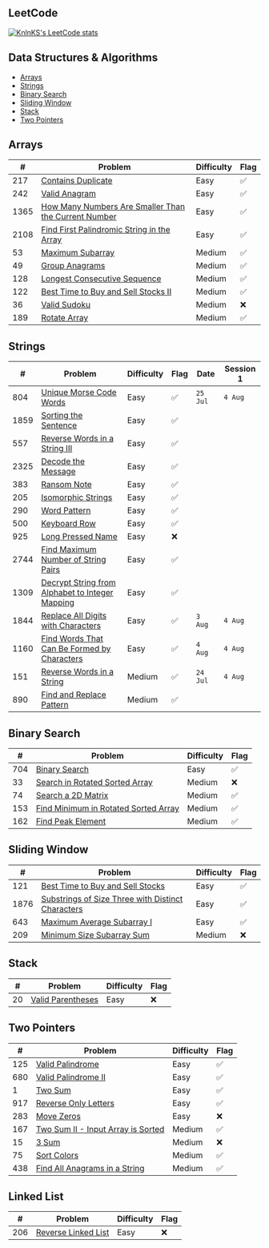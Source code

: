 ## LeetCode

[![KnlnKS's LeetCode stats](https://leetcode-stats-six.vercel.app/?username=joshdavidang)](https://github.com/KnlnKS/leetcode-stats)

## Data Structures & Algorithms

- [Arrays](https://github.com/joshuadavidang/data-structures-and-algorithms#arrays)
- [Strings](https://github.com/joshuadavidang/data-structures-and-algorithms#strings)
- [Binary Search](https://github.com/joshuadavidang/data-structures-and-algorithms#binary-search)
- [Sliding Window](https://github.com/joshuadavidang/data-structures-and-algorithms#sliding-window)
- [Stack](https://github.com/joshuadavidang/data-structures-and-algorithms#stack)
- [Two Pointers](https://github.com/joshuadavidang/data-structures-and-algorithms#two-pointers)

## Arrays

| #    | Problem                                                                                                                                     | Difficulty | Flag |
| ---- | ------------------------------------------------------------------------------------------------------------------------------------------- | ---------- | ---- |
| 217  | [Contains Duplicate](https://leetcode.com/problems/contains-duplicate/)                                                                     | Easy       | ✅   |
| 242  | [Valid Anagram](https://leetcode.com/problems/valid-anagram/)                                                                               | Easy       | ✅   |
| 1365 | [How Many Numbers Are Smaller Than the Current Number](https://leetcode.com/problems/how-many-numbers-are-smaller-than-the-current-number/) | Easy       | ✅   |
| 2108 | [Find First Palindromic String in the Array](https://leetcode.com/problems/find-first-palindromic-string-in-the-array/)                     | Easy       | ✅   |
| 53   | [Maximum Subarray](https://leetcode.com/problems/maximum-subarray/)                                                                         | Medium     | ✅   |
| 49   | [Group Anagrams](https://leetcode.com/problems/group-anagrams/)                                                                             | Medium     | ✅   |
| 128  | [Longest Consecutive Sequence](https://leetcode.com/problems/longest-consecutive-sequence/)                                                 | Medium     | ✅   |
| 122  | [Best Time to Buy and Sell Stocks II](https://leetcode.com/problems/best-time-to-buy-and-sell-stock-ii/)                                    | Medium     | ✅   |
| 36   | [Valid Sudoku](https://leetcode.com/problems/valid-sudoku/)                                                                                 | Medium     | ❌   |
| 189  | [Rotate Array](https://leetcode.com/problems/rotate-array/)                                                                                 | Medium     | ✅   |

## Strings

| #    | Problem                                                                                                                           | Difficulty | Flag | Date     | Session 1 |
| ---- | --------------------------------------------------------------------------------------------------------------------------------- | ---------- | ---- | -------- | --------- |
| 804  | [Unique Morse Code Words](https://leetcode.com/problems/unique-morse-code-words/)                                                 | Easy       | ✅   | `25 Jul` | `4 Aug`   |
| 1859 | [Sorting the Sentence](https://leetcode.com/problems/sorting-the-sentence/)                                                       | Easy       | ✅   |
| 557  | [Reverse Words in a String III](https://leetcode.com/problems/reverse-words-in-a-string-iii/)                                     | Easy       | ✅   |
| 2325 | [Decode the Message](https://leetcode.com/problems/decode-the-message/)                                                           | Easy       | ✅   |
| 383  | [Ransom Note](https://leetcode.com/problems/ransom-note/)                                                                         | Easy       | ✅   |
| 205  | [Isomorphic Strings](https://leetcode.com/problems/isomorphic-strings/)                                                           | Easy       | ✅   |
| 290  | [Word Pattern](https://leetcode.com/problems/word-pattern)                                                                        | Easy       | ✅   |
| 500  | [Keyboard Row](https://leetcode.com/problems/keyboard-row/)                                                                       | Easy       | ✅   |
| 925  | [Long Pressed Name](https://leetcode.com/problems/long-pressed-name/)                                                             | Easy       | ❌   |
| 2744 | [Find Maximum Number of String Pairs](https://leetcode.com/problems/find-maximum-number-of-string-pairs)                          | Easy       | ✅   |
| 1309 | [Decrypt String from Alphabet to Integer Mapping](https://leetcode.com/problems/decrypt-string-from-alphabet-to-integer-mapping/) | Easy       | ✅   |
| 1844 | [Replace All Digits with Characters](https://leetcode.com/problems/replace-all-digits-with-characters/)                           | Easy       | ✅   | `3 Aug`  | `4 Aug`   |
| 1160 | [Find Words That Can Be Formed by Characters](https://leetcode.com/problems/find-words-that-can-be-formed-by-characters)          | Easy       | ✅   | `4 Aug`  | `4 Aug`   |
| 151  | [Reverse Words in a String](https://leetcode.com/problems/reverse-words-in-a-string/)                                             | Medium     | ✅   | `24 Jul` | `4 Aug`   |
| 890  | [Find and Replace Pattern](https://leetcode.com/problems/find-and-replace-pattern/)                                               | Medium     | ✅   |

## Binary Search

| #   | Problem                                                                                                     | Difficulty | Flag |
| --- | ----------------------------------------------------------------------------------------------------------- | ---------- | ---- |
| 704 | [Binary Search](https://leetcode.com/problems/binary-search/)                                               | Easy       | ✅   |
| 33  | [Search in Rotated Sorted Array](https://leetcode.com/problems/search-in-rotated-sorted-array/)             | Medium     | ❌   |
| 74  | [Search a 2D Matrix](https://leetcode.com/problems/search-a-2d-matrix/)                                     | Medium     | ✅   |
| 153 | [Find Minimum in Rotated Sorted Array](https://leetcode.com/problems/find-minimum-in-rotated-sorted-array/) | Medium     | ✅   |
| 162 | [Find Peak Element](https://leetcode.com/problems/find-peak-element/)                                       | Medium     | ✅   |

## Sliding Window

| #    | Problem                                                                                                                               | Difficulty | Flag |
| ---- | ------------------------------------------------------------------------------------------------------------------------------------- | ---------- | ---- |
| 121  | [Best Time to Buy and Sell Stocks](https://leetcode.com/problems/best-time-to-buy-and-sell-stock/)                                    | Easy       | ✅   |
| 1876 | [Substrings of Size Three with Distinct Characters](https://leetcode.com/problems/substrings-of-size-three-with-distinct-characters/) | Easy       | ✅   |
| 643  | [Maximum Average Subarray I](https://leetcode.com/problems/maximum-average-subarray-i/)                                               | Easy       | ✅   |
| 209  | [Minimum Size Subarray Sum](https://leetcode.com/problems/minimum-size-subarray-sum/)                                                 | Medium     | ❌   |

## Stack

| #   | Problem                                                               | Difficulty | Flag |
| --- | --------------------------------------------------------------------- | ---------- | ---- |
| 20  | [Valid Parentheses](https://leetcode.com/problems/valid-parentheses/) | Easy       | ❌   |

## Two Pointers

| #   | Problem                                                                                               | Difficulty | Flag |
| --- | ----------------------------------------------------------------------------------------------------- | ---------- | ---- |
| 125 | [Valid Palindrome](https://leetcode.com/problems/valid-palindrome/)                                   | Easy       | ✅   |
| 680 | [Valid Palindrome II](https://leetcode.com/problems/valid-palindrome-ii/)                             | Easy       | ✅   |
| 1   | [Two Sum](https://leetcode.com/problems/two-sum/)                                                     | Easy       | ✅   |
| 917 | [Reverse Only Letters](https://leetcode.com/problems/reverse-only-letters/)                           | Easy       | ✅   |
| 283 | [Move Zeros](https://leetcode.com/problems/move-zeroes/)                                              | Easy       | ❌   |
| 167 | [Two Sum II - Input Array is Sorted](https://leetcode.com/problems/two-sum-ii-input-array-is-sorted/) | Medium     | ✅   |
| 15  | [3 Sum](https://leetcode.com/problems/3sum/)                                                          | Medium     | ❌   |
| 75  | [Sort Colors](https://leetcode.com/problems/sort-colors/)                                             | Medium     | ✅   |
| 438 | [Find All Anagrams in a String](https://leetcode.com/problems/find-all-anagrams-in-a-string//)        | Medium     | ✅   |

## Linked List

| #   | Problem                                                                   | Difficulty | Flag |
| --- | ------------------------------------------------------------------------- | ---------- | ---- |
| 206 | [Reverse Linked List](https://leetcode.com/problems/reverse-linked-list/) | Easy       | ❌   |
